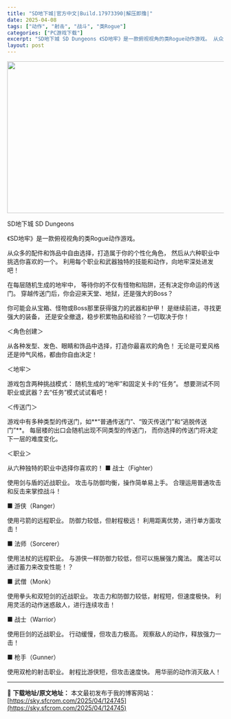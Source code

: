 ```yaml
---
title: "SD地下城|官方中文|Build.17973390|解压即撸|"
date: 2025-04-08
tags: ["动作", "射击", "战斗", "类Rogue"]
categories: ["PC游戏下载"]
excerpt: "SD地下城 SD Dungeons 《SD地牢》是一款俯视视角的类Rogue动作游戏。 从众多的配件和饰品中自由选择，打造属于你的个性化角色， 然后从六种职业中挑选你喜欢的一个。 利用每个职业和武器独特的技能和动作，向地牢深处进发吧！ 在每层随机生成的地牢中， 等待你的不仅有怪物和陷阱，还有决定你命&hellip;"
layout: post
---
```


<img class="aligncenter size-full wp-image-124728" src="https://sky.sfcrom.com/wp-content/uploads/2025/04/2025040809553127.webp" alt="" width="616" height="353" />

SD地下城 SD Dungeons

《SD地牢》是一款俯视视角的类Rogue动作游戏。

从众多的配件和饰品中自由选择，打造属于你的个性化角色，
然后从六种职业中挑选你喜欢的一个。
利用每个职业和武器独特的技能和动作，向地牢深处进发吧！

在每层随机生成的地牢中，
等待你的不仅有怪物和陷阱，还有决定你命运的传送门。
穿越传送门后，你会迎来天堂、地狱，还是强大的Boss？

你可能会从宝箱、怪物或Boss那里获得强力的武器和护甲！
是继续前进，寻找更强大的装备，
还是安全撤退，稳步积累物品和经验？一切取决于你！

＜角色创建＞

从各种发型、发色、眼睛和饰品中选择，打造你最喜欢的角色！
无论是可爱风格还是帅气风格，都由你自由决定！

＜地牢＞

游戏包含两种挑战模式：
随机生成的“地牢”和固定关卡的“任务”。
想要测试不同职业或武器？去“任务”模式试试看吧！

＜传送门＞

游戏中有多种类型的传送门，如**“普通传送门”、“毁灭传送门”和“逃脱传送门”**。
每层楼的出口会随机出现不同类型的传送门，
而你选择的传送门将决定下一层的难度变化。

＜职业＞

从六种独特的职业中选择你喜欢的！
■ 战士（Fighter）

使用剑与盾的近战职业。
攻击与防御均衡，操作简单易上手。
合理运用普通攻击和反击来掌控战斗！

■ 游侠（Ranger）

使用弓箭的远程职业。
防御力较低，但射程极远！
利用距离优势，进行单方面攻击！

■ 法师（Sorcerer）

使用法杖的远程职业。
与游侠一样防御力较低，但可以施展强力魔法。
魔法可以通过蓄力来改变性能！？

■ 武僧（Monk）

使用拳头和双短剑的近战职业。
攻击力和防御力较低，射程短，但速度极快。
利用灵活的动作迷惑敌人，进行连续攻击！

■ 战士（Warrior）

使用巨剑的近战职业。
行动缓慢，但攻击力极高。
观察敌人的动作，释放强力一击！

■ 枪手（Gunner）

使用双枪的射击职业。
射程比游侠短，但攻击速度快。
用华丽的动作消灭敌人！

---
📖 **下载地址/原文地址：** 本文最初发布于我的博客网站：[https://sky.sfcrom.com/2025/04/124745](https://sky.sfcrom.com/2025/04/124745)
